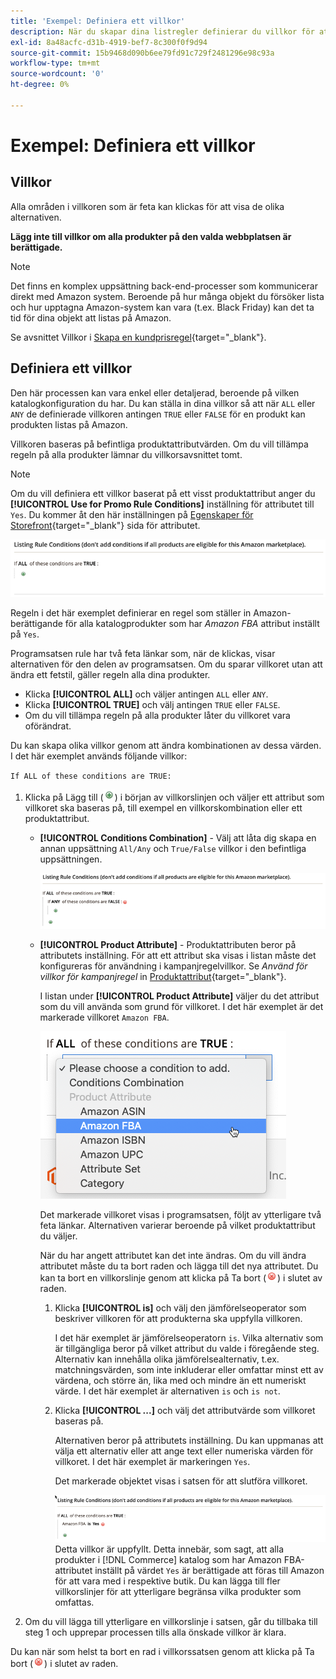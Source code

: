 ```yaml
---
title: 'Exempel: Definiera ett villkor'
description: När du skapar dina listregler definierar du villkor för att identifiera de Commerce-katalogprodukter som ska listas på Amazon Marketplace.
exl-id: 8a48acfc-d31b-4919-bef7-8c300f0f9d94
source-git-commit: 15b9468d090b6ee79fd91c729f2481296e98c93a
workflow-type: tm+mt
source-wordcount: '0'
ht-degree: 0%

---
```


# Exempel: Definiera ett villkor

## Villkor

Alla områden i villkoren som är feta kan klickas för att visa de olika alternativen.

**Lägg inte till villkor om alla produkter på den valda webbplatsen är berättigade.**

>[!NOTE]
>
>Det finns en komplex uppsättning back-end-processer som kommunicerar direkt med Amazon system. Beroende på hur många objekt du försöker lista och hur upptagna Amazon-system kan vara (t.ex. Black Friday) kan det ta tid för dina objekt att listas på Amazon.

Se avsnittet Villkor i [Skapa en kundprisregel](https://docs.magento.com/user-guide/marketing/price-rules-catalog-create.html){target=&quot;_blank&quot;}.

## Definiera ett villkor

Den här processen kan vara enkel eller detaljerad, beroende på vilken katalogkonfiguration du har. Du kan ställa in dina villkor så att när `ALL` eller `ANY` de definierade villkoren antingen `TRUE` eller `FALSE` för en produkt kan produkten listas på Amazon.

Villkoren baseras på befintliga produktattributvärden. Om du vill tillämpa regeln på alla produkter lämnar du villkorsavsnittet tomt.

>[!NOTE]
>
>Om du vill definiera ett villkor baserat på ett visst produktattribut anger du **[!UICONTROL Use for Promo Rule Conditions]** inställning för attributet till `Yes`. Du kommer åt den här inställningen på [Egenskaper för Storefront](https://docs.magento.com/user-guide/catalog/product-attributes-add.html){target=&quot;_blank&quot;} sida för attributet.

![Villkor - rad 1](assets/ob-listing-rule-conditions-start.png)

Regeln i det här exemplet definierar en regel som ställer in Amazon-berättigande för alla katalogprodukter som har _Amazon FBA_ attribut inställt på `Yes`.

Programsatsen rule har två feta länkar som, när de klickas, visar alternativen för den delen av programsatsen. Om du sparar villkoret utan att ändra ett fetstil, gäller regeln alla dina produkter.

- Klicka **[!UICONTROL ALL]** och väljer antingen `ALL` eller `ANY`.
- Klicka **[!UICONTROL TRUE]** och välj antingen `TRUE` eller `FALSE`.
- Om du vill tillämpa regeln på alla produkter låter du villkoret vara oförändrat.

Du kan skapa olika villkor genom att ändra kombinationen av dessa värden. I det här exemplet används följande villkor:

`If ALL of these conditions are TRUE:`

1. Klicka på Lägg till (![Ikonen Lägg till](assets/btn-add-grn.png)) i början av villkorslinjen och väljer ett attribut som villkoret ska baseras på, till exempel en villkorskombination eller ett produktattribut.

   - **[!UICONTROL Conditions Combination]** - Välj att låta dig skapa en annan uppsättning `All/Any` och `True/False` villkor i den befintliga uppsättningen.

      ![Villkorskombination](assets/ob-conditions-combinations.png)

   - **[!UICONTROL Product Attribute]** - Produktattributen beror på attributets inställning. För att ett attribut ska visas i listan måste det konfigureras för användning i kampanjregelvillkor. Se _Använd för villkor för kampanjregel_ in [Produktattribut](https://docs.magento.com/user-guide/stores/attributes-product.html){target=&quot;_blank&quot;}.

      I listan under **[!UICONTROL Product Attribute]** väljer du det attribut som du vill använda som grund för villkoret. I det här exemplet är det markerade villkoret `Amazon FBA`.

      ![Villkorslinje 2, del 2](assets/ob-condition-attribute-dropdown.png)

      Det markerade villkoret visas i programsatsen, följt av ytterligare två feta länkar. Alternativen varierar beroende på vilket produktattribut du väljer.

      När du har angett attributet kan det inte ändras. Om du vill ändra attributet måste du ta bort raden och lägga till det nya attributet. Du kan ta bort en villkorslinje genom att klicka på Ta bort (![Ikonen Ta bort](assets/btn-del-red.png)) i slutet av raden.

      1. Klicka **[!UICONTROL is]** och välj den jämförelseoperator som beskriver villkoren för att produkterna ska uppfylla villkoren.

         I det här exemplet är jämförelseoperatorn `is`. Vilka alternativ som är tillgängliga beror på vilket attribut du valde i föregående steg. Alternativ kan innehålla olika jämförelsealternativ, t.ex. matchningsvärden, som inte inkluderar eller omfattar minst ett av värdena, och större än, lika med och mindre än ett numeriskt värde. I det här exemplet är alternativen `is` och `is not`.

      1. Klicka **[!UICONTROL ...]** och välj det attributvärde som villkoret baseras på.

         Alternativen beror på attributets inställning. Du kan uppmanas att välja ett alternativ eller att ange text eller numeriska värden för villkoret. I det här exemplet är markeringen `Yes`.

         Det markerade objektet visas i satsen för att slutföra villkoret.

         ![Villkorsrad 2, del 3](assets/ob-listing-rule-condition-is.png)
   Detta villkor är uppfyllt. Detta innebär, som sagt, att alla produkter i [!DNL Commerce] katalog som har Amazon FBA-attributet inställt på värdet `Yes` är berättigade att föras till Amazon för att vara med i respektive butik. Du kan lägga till fler villkorslinjer för att ytterligare begränsa vilka produkter som omfattas.

1. Om du vill lägga till ytterligare en villkorslinje i satsen, går du tillbaka till steg 1 och upprepar processen tills alla önskade villkor är klara.

Du kan när som helst ta bort en rad i villkorssatsen genom att klicka på Ta bort (![Ikonen Ta bort](assets/btn-del-red.png)) i slutet av raden.
